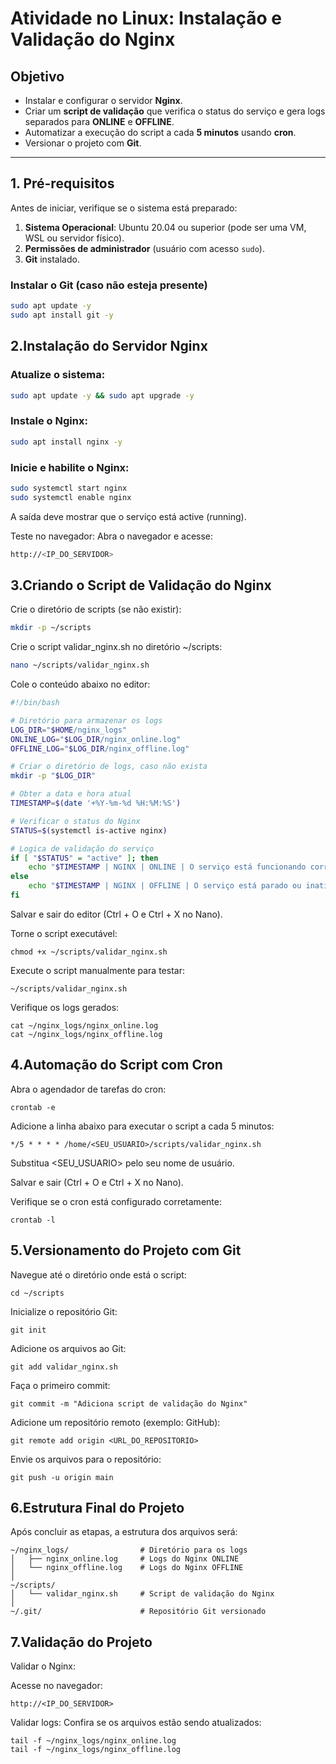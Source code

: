# **Atividade no Linux: Instalação e Validação do Nginx**

## **Objetivo**

- Instalar e configurar o servidor **Nginx**.  
- Criar um **script de validação** que verifica o status do serviço e gera logs separados para **ONLINE** e **OFFLINE**.  
- Automatizar a execução do script a cada **5 minutos** usando **cron**.  
- Versionar o projeto com **Git**.  

---

## **1. Pré-requisitos**

Antes de iniciar, verifique se o sistema está preparado:

1. **Sistema Operacional**: Ubuntu 20.04 ou superior (pode ser uma VM, WSL ou servidor físico).  
2. **Permissões de administrador** (usuário com acesso `sudo`).  
3. **Git** instalado.  

### **Instalar o Git (caso não esteja presente)**

```bash
sudo apt update -y
sudo apt install git -y
```

## **2.Instalação do Servidor Nginx**

### Atualize o sistema:

```bash
sudo apt update -y && sudo apt upgrade -y
```

### Instale o Nginx:

```bash
sudo apt install nginx -y
```

### Inicie e habilite o Nginx:

```bash
sudo systemctl start nginx
sudo systemctl enable nginx
```

A saída deve mostrar que o serviço está active (running).

Teste no navegador: Abra o navegador e acesse:

```bash
http://<IP_DO_SERVIDOR>
```

## **3.Criando o Script de Validação do Nginx**

Crie o diretório de scripts (se não existir):

```bash
mkdir -p ~/scripts
```

Crie o script validar_nginx.sh no diretório ~/scripts:

```bash
nano ~/scripts/validar_nginx.sh
```

Cole o conteúdo abaixo no editor:

```bash
#!/bin/bash

# Diretório para armazenar os logs
LOG_DIR="$HOME/nginx_logs"
ONLINE_LOG="$LOG_DIR/nginx_online.log"
OFFLINE_LOG="$LOG_DIR/nginx_offline.log"

# Criar o diretório de logs, caso não exista
mkdir -p "$LOG_DIR"

# Obter a data e hora atual
TIMESTAMP=$(date '+%Y-%m-%d %H:%M:%S')

# Verificar o status do Nginx
STATUS=$(systemctl is-active nginx)

# Logica de validação do serviço
if [ "$STATUS" = "active" ]; then
    echo "$TIMESTAMP | NGINX | ONLINE | O serviço está funcionando corretamente." >> "$ONLINE_LOG"
else
    echo "$TIMESTAMP | NGINX | OFFLINE | O serviço está parado ou inativo." >> "$OFFLINE_LOG"
fi
```

Salvar e sair do editor (Ctrl + O e Ctrl + X no Nano).

Torne o script executável:

```
chmod +x ~/scripts/validar_nginx.sh
```

Execute o script manualmente para testar:

```
~/scripts/validar_nginx.sh
```


Verifique os logs gerados:

```
cat ~/nginx_logs/nginx_online.log
cat ~/nginx_logs/nginx_offline.log
```


## **4.Automação do Script com Cron**

Abra o agendador de tarefas do cron:

```
crontab -e
```

Adicione a linha abaixo para executar o script a cada 5 minutos:

```
*/5 * * * * /home/<SEU_USUARIO>/scripts/validar_nginx.sh
```

Substitua <SEU_USUARIO> pelo seu nome de usuário.

Salvar e sair (Ctrl + O e Ctrl + X no Nano).

Verifique se o cron está configurado corretamente:

```
crontab -l
```

## **5.Versionamento do Projeto com Git**


Navegue até o diretório onde está o script:

```
cd ~/scripts
```

Inicialize o repositório Git:

```
git init
```

Adicione os arquivos ao Git:


```
git add validar_nginx.sh
```


Faça o primeiro commit:

```
git commit -m "Adiciona script de validação do Nginx"

```

Adicione um repositório remoto (exemplo: GitHub):

```
git remote add origin <URL_DO_REPOSITORIO>
```

Envie os arquivos para o repositório:


```
git push -u origin main
```


## **6.Estrutura Final do Projeto**

Após concluir as etapas, a estrutura dos arquivos será:

```
~/nginx_logs/                # Diretório para os logs
│   ├── nginx_online.log     # Logs do Nginx ONLINE
│   └── nginx_offline.log    # Logs do Nginx OFFLINE
│
~/scripts/
│   └── validar_nginx.sh     # Script de validação do Nginx
│
~/.git/                      # Repositório Git versionado
```

## **7.Validação do Projeto**

Validar o Nginx:

Acesse no navegador:

```
http://<IP_DO_SERVIDOR>
```

Validar logs:
Confira se os arquivos estão sendo atualizados:

```
tail -f ~/nginx_logs/nginx_online.log
tail -f ~/nginx_logs/nginx_offline.log
```

